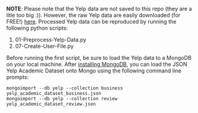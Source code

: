 **NOTE**: Please note that the Yelp data are not saved to this repo (they are a litle too big :)). However, the raw Yelp data are easily downloaded (for FREE!) [here](https://www.yelp.com/dataset_challenge). Processed Yelp data can be reproduced by running the following python scripts:

1. 01-Preprocess-Yelp-Data.py
2. 07-Create-User-File.py

Before running the first script, be sure to load the Yelp data to a MongoDB on your local machine. After [installing MongoDB](https://docs.mongodb.com/manual/installation/), you can load the JSON Yelp Academic Dataset onto Mongo using the following command line prompts:

```
mongoimport --db yelp --collection business yelp_academic_dataset_business.json
mongoimport --db yelp --collection review yelp_academic_dataset_review.json
```

